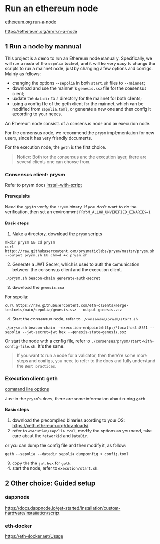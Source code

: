 # Run an ethereum node

[ethereum.org run-a-node](https://ethereum.org/en/developers/docs/nodes-and-clients/run-a-node/)

<https://ethereum.org/en/run-a-node>

## 1 Run a node by mannual

This project is a demo to run an Ethereum node manually. Specifically, we will run a node of the `sepolia` testnet, and it will be very easy to change the scripts to run a mainnet node, just by changing a few options and configs. Mainly as follows:

- changing the options `--sepolia` in both `start.sh` files to `--mainnet`;
- download and use the mainnet's `genesis.ssz` file for the consensus client;
- update the `datadir` to a directory for the mainnet for both clients; 
- using a config file of the geth client for the mainnet, which can be modified from `sepolia.toml`, or generate a new one and then config it according to your needs.

An Ethereum node consists of a consensus node and an execution node.

For the consensus node, we recommend the `prysm` implementation for new users, since it has very friendly documents.

For the execution node, the `geth` is the first choice.

> Notice: Both for the consensus and the execution layer, there are several clients one can choose from.

### Consensus client: prysm

Refer to prysm docs [install-with-script](https://docs.prylabs.network/docs/install/install-with-script)

#### Prerequisite

Need the `gpg` to verify the `prysm` binary.
If you don't want to do the verification, then set an environment `PRYSM_ALLOW_UNVERIFIED_BINARIES=1`

#### Basic steps

1. Make a directory, download the `prysm` scripts

```shell
mkdir prysm && cd prysm
curl https://raw.githubusercontent.com/prysmaticlabs/prysm/master/prysm.sh --output prysm.sh && chmod +x prysm.sh
```

2. Generate a JWT Secret, which is used to auth the comunication between the consensus client and the execution client.

```shell
./prysm.sh beacon-chain generate-auth-secret
```

3. download the `genesis.ssz`

For sepolia:

```shell
curl https://raw.githubusercontent.com/eth-clients/merge-testnets/main/sepolia/genesis.ssz --output genesis.ssz
```

4. Start the consensus node, refer to `./consensus/prysm/start.sh`

```shell
./prysm.sh beacon-chain --execution-endpoint=http://localhost:8551 --sepolia --jwt-secret=jwt.hex --genesis-state=genesis.ssz
```

Or start the node with a config file, refer to `./consensus/prysm/start-with-config-file.sh`. It's the same.

> If you want to run a node for a validator, then there're some more steps and configs, you need to refer to the docs and fully understand the `Best practices`.

### Execution client: geth

[command line options](https://geth.ethereum.org/docs/interface/command-line-options)

Just in the `prysm`'s docs, there are some information about runing `geth`.

#### Basic steps

1. download the precompiled binaries acording to your OS: <https://geth.ethereum.org/downloads/>
2. refer to `execution/sepolia.toml`, modify the options as you need, take care about the `NetworkId` and `DataDir`.

or you can dump the config file and then modify it, as follow:

```shell
geth --sepolia --datadir sepolia dumpconfig > config.toml
```

3. copy the the `jwt.hex` for `geth`.
4. start the node, refer to `execution/start.sh`.


## 2 Other choice: Guided setup

### dappnode

<https://docs.dappnode.io/get-started/installation/custom-hardware/installation/script>


### eth-docker

<https://eth-docker.net/Usage>
